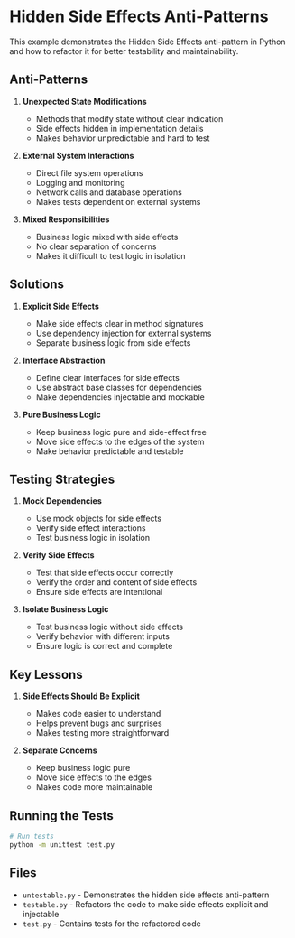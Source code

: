 # Hidden Side Effects Anti-Patterns

This example demonstrates the Hidden Side Effects anti-pattern in Python and how to refactor it for better testability and maintainability.

## Anti-Patterns

1. **Unexpected State Modifications**

   - Methods that modify state without clear indication
   - Side effects hidden in implementation details
   - Makes behavior unpredictable and hard to test

2. **External System Interactions**

   - Direct file system operations
   - Logging and monitoring
   - Network calls and database operations
   - Makes tests dependent on external systems

3. **Mixed Responsibilities**
   - Business logic mixed with side effects
   - No clear separation of concerns
   - Makes it difficult to test logic in isolation

## Solutions

1. **Explicit Side Effects**

   - Make side effects clear in method signatures
   - Use dependency injection for external systems
   - Separate business logic from side effects

2. **Interface Abstraction**

   - Define clear interfaces for side effects
   - Use abstract base classes for dependencies
   - Make dependencies injectable and mockable

3. **Pure Business Logic**
   - Keep business logic pure and side-effect free
   - Move side effects to the edges of the system
   - Make behavior predictable and testable

## Testing Strategies

1. **Mock Dependencies**

   - Use mock objects for side effects
   - Verify side effect interactions
   - Test business logic in isolation

2. **Verify Side Effects**

   - Test that side effects occur correctly
   - Verify the order and content of side effects
   - Ensure side effects are intentional

3. **Isolate Business Logic**
   - Test business logic without side effects
   - Verify behavior with different inputs
   - Ensure logic is correct and complete

## Key Lessons

1. **Side Effects Should Be Explicit**

   - Makes code easier to understand
   - Helps prevent bugs and surprises
   - Makes testing more straightforward

2. **Separate Concerns**
   - Keep business logic pure
   - Move side effects to the edges
   - Makes code more maintainable

## Running the Tests

```bash
# Run tests
python -m unittest test.py
```

## Files

- `untestable.py` - Demonstrates the hidden side effects anti-pattern
- `testable.py` - Refactors the code to make side effects explicit and injectable
- `test.py` - Contains tests for the refactored code
